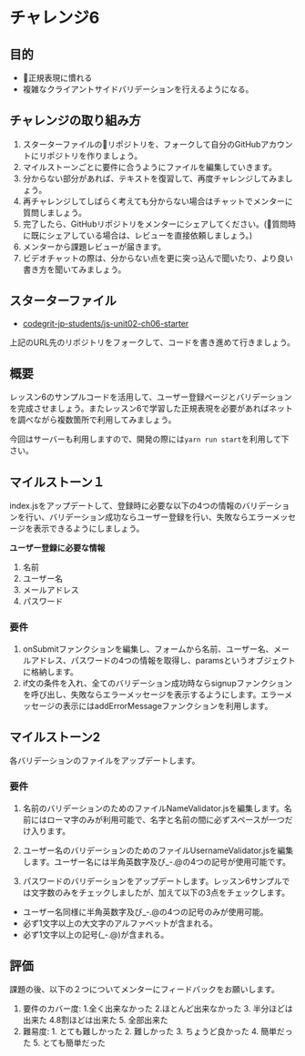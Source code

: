# チャレンジ6

## 目的

- 正規表現に慣れる
- 複雑なクライアントサイドバリデーションを行えるようになる。

## チャレンジの取り組み方

1. スターターファイルのリポジトリを、フォークして自分のGitHubアカウントにリポジトリを作りましょう。
2. マイルストーンごとに要件に合うようにファイルを編集していきます。
3. 分からない部分があれば、テキストを復習して、再度チャレンジしてみましょう。
4. 再チャレンジしてしばらく考えても分からない場合はチャットでメンターに質問しましょう。
5. 完了したら、GitHubリポジトリをメンターにシェアしてください。(質問時に既にシェアしている場合は、レビューを直接依頼しましょう。)
6. メンターから課題レビューが届きます。
7. ビデオチャットの際は、分からない点を更に突っ込んで聞いたり、より良い書き方を聞いてみましょう。

## スターターファイル

- [codegrit-jp-students/js-unit02-ch06-starter](https://github.com/codegrit-jp-students/js-unit02-ch06-starter)

上記のURL先のリポジトリをフォークして、コードを書き進めて行きましょう。

## 概要

レッスン6のサンプルコードを活用して、ユーザー登録ページとバリデーションを完成させましょう。またレッスン6で学習した正規表現を必要があればネットを調べながら複数箇所で利用してみましょう。

今回はサーバーも利用しますので、開発の際には`yarn run start`を利用して下さい。

## マイルストーン１

index.jsをアップデートして、登録時に必要な以下の4つの情報のバリデーションを行い、バリデーション成功ならユーザー登録を行い、失敗ならエラーメッセージを表示できるようにしましょう。

**ユーザー登録に必要な情報**

1. 名前
2. ユーザー名
3. メールアドレス
4. パスワード

### 要件

1. onSubmitファンクションを編集し、フォームから名前、ユーザー名、メールアドレス、パスワードの4つの情報を取得し、paramsというオブジェクトに格納します。
2. if文の条件を入れ、全てのバリデーション成功時ならsignupファンクションを呼び出し、失敗ならエラーメッセージを表示するようにします。エラーメッセージの表示にはaddErrorMessageファンクションを利用します。

## マイルストーン2

各バリデーションのファイルをアップデートします。

### 要件

1. 名前のバリデーションのためのファイルNameValidator.jsを編集します。名前にはローマ字のみが利用可能で、名字と名前の間に必ずスペースが一つだけ入ります。

2. ユーザー名のバリデーションのためのファイルUsernameValidator.jsを編集します。ユーザー名には半角英数字及び_-.@の4つの記号が使用可能です。

3. パスワードのバリデーションをアップデートします。レッスン6サンプルでは文字数のみをチェックしましたが、加えて以下の3点をチェックします。

- ユーザー名同様に半角英数字及び_-.@の4つの記号のみが使用可能。
- 必ず1文字以上の大文字のアルファベットが含まれる。
- 必ず1文字以上の記号(_-.@)が含まれる。

## 評価

課題の後、以下の２つについてメンターにフィードバックをお願いします。

1. 要件のカバー度: 1.全く出来なかった 2.ほとんど出来なかった 3. 半分ほどは出来た 4.8割ほどは出来た 5. 全部出来た
2. 難易度: 1. とても難しかった 2. 難しかった 3. ちょうど良かった 4. 簡単だった 5. とても簡単だった
